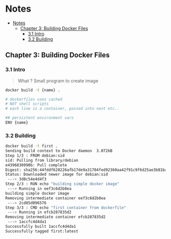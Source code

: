 # Notes

- [Notes](#notes)
  - [Chapter 3: Building Docker Files](#chapter-3-building-docker-files)
    - [3.1 Intro](#31-intro)
    - [3.2 Building](#32-building)

## Chapter 3: Building Docker Files

### 3.1 Intro

> What ? Small program to create image

```bash
docker build -t {name} .

# dockerfiles uses cached
# NOT shell scripts
# each line is a container, passed into next etc..

## persistent environment vars
ENV {name}
```

### 3.2 Building

```bash
docker build -t first .
Sending build context to Docker daemon  3.072kB
Step 1/3 : FROM debian:sid
sid: Pulling from library/debian
e4396830990b: Pull complete
Digest: sha256:44fddf620226afb17de9a31704fed92360aa42f91c9f6d25ae3b81baae8552f0
Status: Downloaded newer image for debian:sid
 ---> 3d8c54e4d4f3
Step 2/3 : RUN echo "building simple docker image"
 ---> Running in eef3c6d2b8ea
building simple docker image
Removing intermediate container eef3c6d2b8ea
 ---> 2cd85d096576
Step 3/3 : CMD echo "first container from dockerfile"
 ---> Running in efcb287835d2
Removing intermediate container efcb287835d2
 ---> 1accfc4d4da1
Successfully built 1accfc4d4da1
Successfully tagged first:latest
```